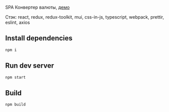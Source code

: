 SPA Конвертер валюты, [демо](https://irodger.github.io/spa-currency-exchanger/)

Стэк: react, redux, redux-toolkit, mui, css-in-js, typescript, webpack, prettir, eslint, axios

## Install dependencies
```bash
npm i
```

## Run dev server
```bash
npm start
```
## Build
```bash
npm build
```
